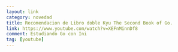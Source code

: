 ```yaml
---
layout: link
category: novedad
title: Recomendacion de Libro doble Kyu The Second Book of Go.
link: https://www.youtube.com/watch?v=XEFnMinnDf8
comment: Estudiando Go con Ini
tag: [youtube]
---
```

